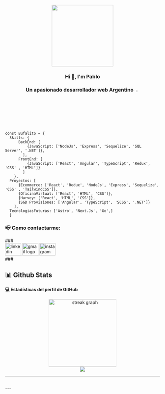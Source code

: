 <p align="center" width="300">
   <img align="center" width="200" src="https://user-images.githubusercontent.com/93780179/224520431-7bf8d665-32ce-46dc-ae10-44df3ae278cb.jpg" />
   <h3 align="center">Hi 👋, I'm Pablo </h3>
   <h3 align="center"> Un apasionado desarrollador web Argentino <img width="3%" src="https://user-images.githubusercontent.com/93780179/224521236-9b99f3e8-532a-4d32-862b-e40df65b7a71.png" /></h3>
</p>

```JS
const Bufalito = {
  Skills: {
      BackEnd: [
          {JavaScript: ['NodeJs', 'Express', 'Sequelize', 'SQL Server', '.NET']},
        ],
      FrontEnd: [
          {JavaScript: ['React', 'Angular', 'TypeScript', 'Redux', 'CSS' , 'HTML']}
        ]
    },
  Proyectos: [
      {Ecommerce: ['React', 'Redux', 'NodeJs', 'Express', 'Sequelize', 'CSS' , 'TailwindCSS']},
      {OficinaVirtual: ['React', 'HTML', 'CSS']},
      {Harvey: ['React', 'HTML', 'CSS']},
      {SGD Provisiones: ['Angular', 'TypeScript', 'SCSS', '.NET']}
    ],
  TecnologiasFuturas: ['Astro', 'Next.Js', 'Go',]
  }
```

<h3 align="left">📪 Como contactarme:</h3>
###
<div align="left">
  <a href="https://www.linkedin.com/in/pablo-mateo-bojanich-developer" target="_blank">
    <img src="https://raw.githubusercontent.com/maurodesouza/profile-readme-generator/master/src/assets/icons/social/linkedin/default.svg" width="52" height="40" alt="linkedin logo"  />
  </a>
  <a href="mailto:pablobojanich1@gmail.com" target="_blank">
    <img src="https://raw.githubusercontent.com/maurodesouza/profile-readme-generator/master/src/assets/icons/social/gmail/default.svg" width="52" height="40" alt="gmail logo"  />
  </a>
  <a href="https://www.instagram.com/pablo.bojanich/" target="_blank">
    <img src="https://raw.githubusercontent.com/maurodesouza/profile-readme-generator/master/src/assets/icons/social/instagram/default.svg" width="52" height="40" alt="instagram logo"  />
  </a>
</div>
###

## 📊 Github Stats
  <summary><b>💻 Estadísticas del perfil de GitHub</b></summary>
  <br/>
<div align="center">
  <img src="https://streak-stats.demolab.com?user=Bufalito&locale=es&mode=daily&theme=dark&hide_border=false&border_radius=5&order=3" height="220" alt="streak graph"  />
</div>

<div align="center">
  <img src="https://profile-counter.glitch.me/bufalito/count.svg?"  />
</div>
 
----
<br/>
---


